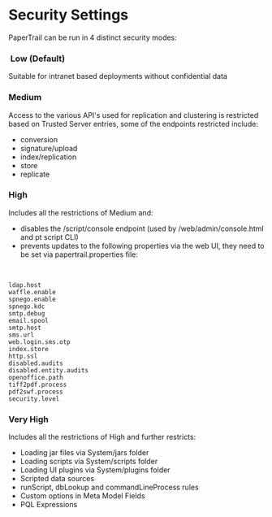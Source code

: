 Security Settings
=================

PaperTrail can be run in 4 distinct security modes:

###  Low (Default)

Suitable for intranet based deployments without confidential data 

### Medium


Access to the various API's used for replication and clustering is
restricted based on Trusted Server entries, some of the endpoints
restricted include:
  

-   conversion
-   signature/upload
-   index/replication
-   store
-   replicate

### High 

Includes all the restrictions of Medium and:
  

-   disables the /script/console endpoint (used by
    /web/admin/console.html and pt script CLI)
-   prevents updates to the following properties via the web UI, they
    need to be set via papertrail.properties file:

 

    ldap.host
    waffle.enable
    spnego.enable
    spnego.kdc
    smtp.debug
    email.spool
    smtp.host
    sms.url
    web.login.sms.otp
    index.store
    http.ssl
    disabled.audits
    disabled.entity.audits
    openoffice.path
    tiff2pdf.process
    pdf2swf.process
    security.level

### Very High

 Includes all the restrictions of High and further restricts:

-   Loading jar files via System/jars folder
-   Loading scripts via System/scripts folder
-   Loading UI plugins via System/plugins folder
-   Scripted data sources
-   runScript, dbLookup and commandLineProcess rules
-   Custom options in Meta Model Fields
-   PQL Expressions

